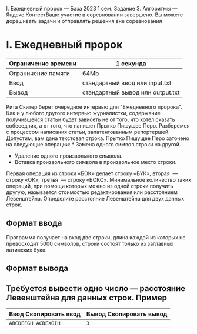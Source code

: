  I. Ежедневный пророк — База 2023 1 сем. Задание 3\. Алгоритмы — Яндекс.КонтестВаше участие в соревновании завершено. Вы можете дорешивать задачи и отправлять решения вне соревнования



I. Ежедневный пророк
====================




| Ограничение времени | 1 секунда |
| --- | --- |
| Ограничение памяти | 64Mb |
| Ввод | стандартный ввод или input.txt |
| Вывод | стандартный вывод или output.txt |




 Рита Скитер берет очередное интервью для "Ежедневного пророка". Как и у любого другого интервью журналистки, содержание получившейся
 статьи будет зависеть не от того, что хотел сказать собеседник, а от того, что напишет Прытко Пишущее Перо. Разберемся с процессом
 написания статьи, запатентованным репортершей: 
 Допустим, вам дана текстовая строка. Прытко Пишущее Перо заточено на следующие операции: * Замена одного символ строки на другой.
* Удаление одного произвольного символа.
* Вставка произвольного символа в произвольное место строки.


Первая операция из строки «БОК» делает строку «БУК», вторая  — строку «ОК», третья  —
 строку «БОКС». Минимальное количество таких операций, при помощи которых можно из одной строки получить другую, называется
 стоимостью редактирования или расстоянием Левенштейна. Определите расстояние Левенштейна для двух данных строк. 






Формат ввода
------------


 Программа получает на вход две строки, длина каждой из которых не превосходит 5000 символов, строки состоят
 только из заглавных латинских букв. 
 
Формат вывода
-------------


 Требуется вывести одно число — расстояние Левенштейна для данных строк. 
Пример
------




| Ввод Скопировать ввод | Вывод Скопировать вывод |
| --- | --- |
| ``` ABCDEFGH ACDEXGIH  ``` | ``` 3  ``` |


